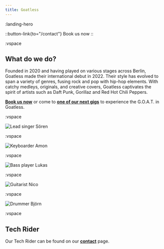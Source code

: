 ```yaml
---
title: Goatless
---
```


:landing-hero

::button-link{to="/contact"}
Book us now
::

:vspace

## What do we do?

Founded in 2020 and having played on various stages across Berlin, Goatless made their international debut in 2022. Their style has evolved to span a variety of genres, fusing rock and pop with hip-hop elements. With catchy medleys, originals, and creative covers, Goatless captivates the spirit of artists such as Daft Punk, Gorillaz and Red Hot Chili Peppers.

[**Book us now**](/contact) or come to [**one of our next gigs**](/shows) to experience the G.O.A.T. in Goatless.

:vspace

![Lead singer Sören](/images/members/soeren.jpg)

:vspace

![Keyboarder Amon](/images/members/amon.jpg)

:vspace

![Bass player Lukas](/images/members/lukas.jpg)

:vspace

![Guitarist Nico](/images/members/nico.jpg)

:vspace

![Drummer Björn](/images/members/bjoern.jpg)

:vspace

## Tech Rider
Our Tech Rider can be found on our [**contact**](/contact#tech-rider) page.
